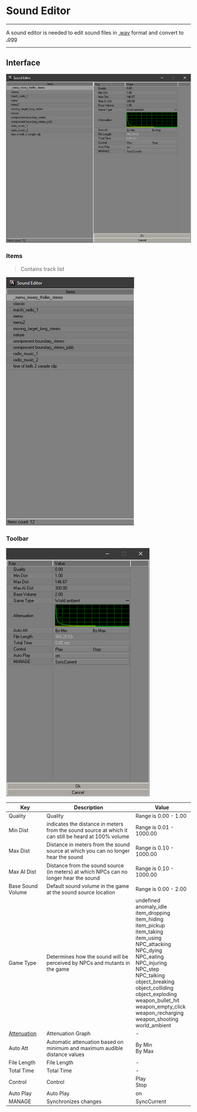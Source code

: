 # Sound Editor

___

A sound editor is needed to edit sound files in [.wav](https://en.wikipedia.org/wiki/WAV) format and convert to [.ogg](../main-folders-and-files/file-formats/README.md#ogg)

___

## Interface

![sound editor centered](sdk-image/sound-editor.png)

### Items

> Contains track list

![sound editor items centered](sdk-image/sound-editor-items.png)

### Toolbar

![sound editor items centered](sdk-image/sound-editor-toolbar.png)

| Key | Description | Value |
---|---|---|
| Quality | Quality | Range is 0.00 - 1.00 |
| Min Dist | indicates the distance in meters from the sound source at which it can still be heard at 100% volume | Range is 0.01 - 1000.00 |
| Max Dist | Distance in meters from the sound source at which you can no longer hear the sound | Range is 0.10 - 1000.00 |
| Max AI Dist | Distance from the sound source (in meters) at which NPCs can no longer hear the sound | Range is 0.10 - 1000.00 |
| Base Sound Volume | Default sound volume in the game at the sound source location | Range is 0.00 - 2.00 |
| Game Type | Determines how the sound will be perceived by NPCs and mutants in the game | undefined<br> anomaly_idle<br> item_dropping<br> item_hiding<br> item_pickup<br> item_taking<br> item_using<br> NPC_attacking<br> NPC_dying<br> NPC_eating<br> NPC_injuring<br> NPC_step<br> NPC_talking<br> object_breaking<br> object_colliding<br> object_exploding<br> weapon_bullet_hit<br> weapon_empty_click<br> weapon_recharging<br> weapon_shooting<br> world_ambient |
| [Attenuation](https://en.wikipedia.org/wiki/Attenuation) | Attenuation Graph | - |
| Auto Att | Automatic attenuation based on minimum and maximum audible distance values | By Min<br> By Max |
| File Length | File Length | - |
| Total Time | Total Time | - |
| Control | Control | Play<br> Stop |
| Auto Play | Auto Play | on |
| MANAGE | Synchronizes changes | SyncCurrent |
